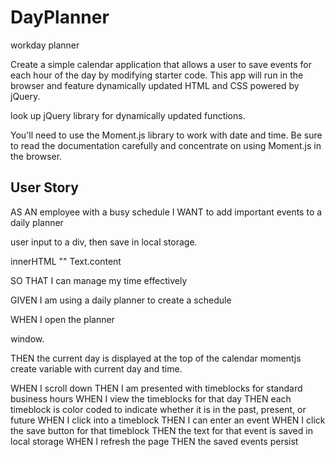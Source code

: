 # DayPlanner
workday planner


Create a simple calendar application that allows a user to save events for each hour of the day by modifying starter code. This app will run in the browser and feature dynamically updated HTML and CSS powered by jQuery.

look up jQuery library for dynamically updated functions.

You'll need to use the Moment.js library to work with date and time. Be sure to read the documentation carefully and concentrate on using Moment.js in the browser.

## User Story

AS AN employee with a busy schedule
I WANT to add important events to a daily planner

user input to a div, then save in local storage.

innerHTML ""
Text.content 

SO THAT I can manage my time effectively

GIVEN I am using a daily planner to create a schedule

WHEN I open the planner

window.

THEN the current day is displayed at the top of the calendar
momentjs create variable with current day and time.



WHEN I scroll down
THEN I am presented with timeblocks for standard business hours
WHEN I view the timeblocks for that day
THEN each timeblock is color coded to indicate whether it is in the past, present, or future
WHEN I click into a timeblock
THEN I can enter an event
WHEN I click the save button for that timeblock
THEN the text for that event is saved in local storage
WHEN I refresh the page
THEN the saved events persist

